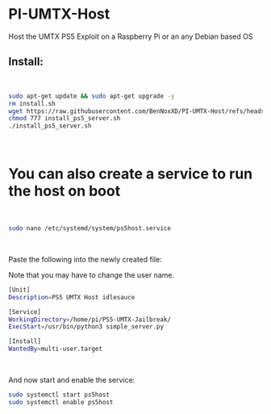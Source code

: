 # PI-UMTX-Host
Host the UMTX PS5 Exploit on a Raspberry Pi or an any Debian based OS

## Install:

<br>

```sh
sudo apt-get update && sudo apt-get upgrade -y
rm install.sh
wget https://raw.githubusercontent.com/BenNoxXD/PI-UMTX-Host/refs/heads/main/install_ps5_server.sh
chmod 777 install_ps5_server.sh
./install_ps5_server.sh
```

<br>


# You can also create a service to run the host on boot


<br>

```sh
sudo nano /etc/systemd/system/ps5host.service
```

<br>

Paste the following into the newly created file: 

Note that you may have to change the user name.
<br>

```sh
[Unit]
Description=PS5 UMTX Host idlesauce

[Service]
WorkingDirectory=/home/pi/PS5-UMTX-Jailbreak/
ExecStart=/usr/bin/python3 simple_server.py

[Install]
WantedBy=multi-user.target
```

<br>

And now start and enable the service: 
<br>

```sh
sudo systemctl start ps5host
sudo systemctl enable ps5host
```

<br>